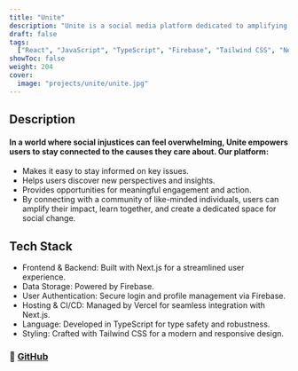```yaml
---
title: "Unite"
description: "Unite is a social media platform dedicated to amplifying social justice causes and raising awareness about pressing global issues."
draft: false
tags:
  ["React", "JavaScript", "TypeScript", "Firebase", "Tailwind CSS", "Next.js"]
showToc: false
weight: 204
cover:
  image: "projects/unite/unite.jpg"
---
```


## Description

#### In a world where social injustices can feel overwhelming, Unite empowers users to stay connected to the causes they care about. Our platform:

- Makes it easy to stay informed on key issues.
- Helps users discover new perspectives and insights.
- Provides opportunities for meaningful engagement and action.
- By connecting with a community of like-minded individuals, users can amplify their impact, learn together, and create a dedicated space for social change.

## Tech Stack

- Frontend & Backend: Built with Next.js for a streamlined user experience.
- Data Storage: Powered by Firebase.
- User Authentication: Secure login and profile management via Firebase.
- Hosting & CI/CD: Managed by Vercel for seamless integration with Next.js.
- Language: Developed in TypeScript for type safety and robustness.
- Styling: Crafted with Tailwind CSS for a modern and responsive design.

### 🔗 [GitHub](https://github.com/JEETDESAI25/unite)
